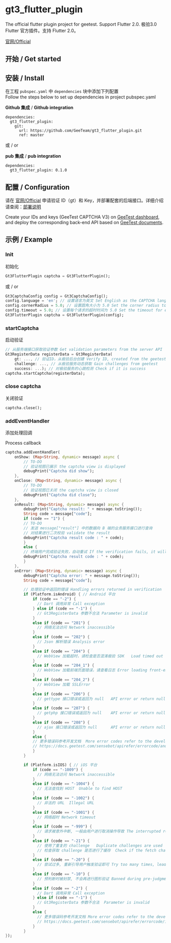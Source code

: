 # gt3_flutter_plugin

The official flutter plugin project for geetest. Support Flutter 2.0.
极验3.0 Flutter 官方插件。支持 Flutter 2.0。

[官网/Official](https://www.geetest.com)

## 开始 / Get started

## 安装 / Install

在工程 `pubspec.yaml` 中 `dependencies` 块中添加下列配置 <br>
Follow the steps below to set up dependencies in project pubspec.yaml

**Github 集成** / **Github integration**

```
dependencies:
  gt3_flutter_plugin:
    git:
      url: https://github.com/GeeTeam/gt3_flutter_plugin.git
      ref: master
```

或 / or

**pub 集成** / **pub integration**

```
dependencies:
  gt3_flutter_plugin: 0.1.0
```

## 配置 / Configuration

请在 [官网/Official](https://www.geetest.com) 申请验证 ID（gt）和 Key，并部署配套的后端接口。详细介绍请查阅：[部署说明](https://docs.geetest.com/sensebot/start/)

Create your IDs and keys (GeeTest CAPTCHA V3) on [GeeTest dashboard](https://auth.geetest.com/login), and deploy the corresponding back-end API based on [GeeTest documents](https://docs.geetest.com/captcha/overview/start/). 

## 示例 / Example

### Init

初始化 

```dart
Gt3FlutterPlugin captcha = Gt3FlutterPlugin();
```

或 / or

```dart
Gt3CaptchaConfig config = Gt3CaptchaConfig();
config.language = 'en'; // 设置语言为英文 Set English as the CAPTCHA language
config.cornerRadius = 5.0; // 设置圆角大小为 5.0 Set the corner radius to 5.0
config.timeout = 5.0; // 设置每个请求的超时时间为 5.0 Set the timeout for each request to 5.0 seconds
Gt3FlutterPlugin captcha = Gt3FlutterPlugin(config);
```

### startCaptcha

启动验证

```dart
// 从服务端接口获取验证参数 Get validation parameters from the server API
Gt3RegisterData registerData = Gt3RegisterData(
    gt: ..., // 验证ID，从极验后台创建 Verify ID, created from the geetest dashboard
    challenge: ..., // 从极验服务动态获取 Gain challenges from geetest
    success: ...); // 对极验服务的心跳检测 Check if it is success
captcha.startCaptcha(registerData);
```

### close captcha

关闭验证

```dart
captcha.close();
```

### addEventHandler

添加处理回调

Process callback


```dart
captcha.addEventHandler(
    onShow: (Map<String, dynamic> message) async {
        // TO-DO
        // 验证视图已展示 the captcha view is displayed
        debugPrint("Captcha did show");
    },
    onClose: (Map<String, dynamic> message) async {
        // TO-DO
        // 验证视图已关闭 the captcha view is closed
        debugPrint("Captcha did close");
    },
    onResult: (Map<String, dynamic> message) async {
        debugPrint("Captcha result: " + message.toString());
        String code = message["code"];
        if (code == "1") {
        // TO-DO
        // 发送 message["result"] 中的数据向 B 端的业务服务接口进行查询
        // 对结果进行二次校验 validate the result
        debugPrint("Captcha result code : " + code);
        }
        else {
        // 终端用户完成验证失败，自动重试 If the verification fails, it will be automatically retried. 
        debugPrint("Captcha result code : " + code);
        }
    },
    onError: (Map<String, dynamic> message) async {
        debugPrint("Captcha error: " + message.toString());
        String code = message["code"];

        // 处理验证中返回的错误 Handling errors returned in verification
        if (Platform.isAndroid) { // Android 平台
            if (code == "-2") {
              // Dart 调用异常 Call exception
            } else if (code == "-1") {
              // Gt3RegisterData 参数不合法 Parameter is invalid
            } 
            else if (code == "201") {
              // 网络无法访问 Network inaccessible
            }
            else if (code == "202") {
              // Json 解析错误 Analysis error
            }
            else if (code == "204") {
              // WebView 加载超时，请检查是否混淆极验 SDK   Load timed out
            }
            else if (code == "204_1") {
              // WebView 加载前端页面错误，请查看日志 Error loading front-end page, please check the log
            }
            else if (code == "204_2") {
              // WebView 加载 SSLError
            }
            else if (code == "206") {
              // gettype 接口错误或返回为 null   API error or return null
            }
            else if (code == "207") {
              // getphp 接口错误或返回为 null    API error or return null
            }
            else if (code == "208") {
              // ajax 接口错误或返回为 null      API error or return null
            }
            else {
            // 更多错误码参考开发文档  More error codes refer to the development document
            // https://docs.geetest.com/sensebot/apirefer/errorcode/android
            }
        }

        if (Platform.isIOS) { // iOS 平台
            if (code == "-1009") { 
              // 网络无法访问 Network inaccessible
            }
            else if (code == "-1004") {
              // 无法查找到 HOST  Unable to find HOST
            }
            else if (code == "-1002") {
              // 非法的 URL  Illegal URL
            }
            else if (code == "-1001") { 
              // 网络超时 Network timeout
            }
            else if (code == "-999") {
              // 请求被意外中断, 一般由用户进行取消操作导致 The interrupted request was usually caused by the user cancelling the operation
            }
            else if (code == "-21") {
              // 使用了重复的 challenge   Duplicate challenges are used
              // 检查获取 challenge 是否进行了缓存  Check if the fetch challenge is cached
            }
            else if (code == "-20") {
              // 尝试过多, 重新引导用户触发验证即可 Try too many times, lead the user to request verification again
            }
            else if (code == "-10") {
              // 预判断时被封禁, 不会再进行图形验证 Banned during pre-judgment, and no more image captcha verification
            }
            else if (code == "-2") { 
              // Dart 调用异常 Call exception
            } else if (code == "-1") {
              // Gt3RegisterData 参数不合法  Parameter is invalid
            }
            else {
              // 更多错误码参考开发文档 More error codes refer to the development document
              // https://docs.geetest.com/sensebot/apirefer/errorcode/ios
            }
        }
});
```


